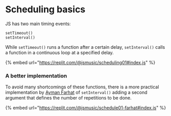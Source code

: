 # Scheduling basics

JS has two main timing events:

```
setTimeout()
setInterval()
```

While `setTimeout()` runs a function after a certain delay, `setInterval()` calls a function in a continuous loop at a specified delay.

{% embed url="https://replit.com/@jsmusic/scheduling01#index.js" %}

### A better implementation

To avoid many shortcomings of these functions, there is a more practical implementation by [Ayman Farhat](https://www.thecodeship.com/web-development/alternative-to-javascript-evil-setinterval/) of `setInterval()` adding a second argument that defines the number of repetitions to be done.&#x20;

{% embed url="https://replit.com/@jsmusic/schedule01-farhat#index.js" %}



